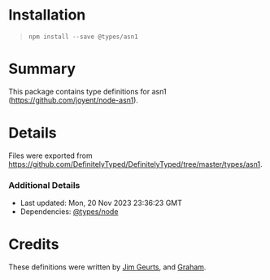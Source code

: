 # Installation
> `npm install --save @types/asn1`

# Summary
This package contains type definitions for asn1 (https://github.com/joyent/node-asn1).

# Details
Files were exported from https://github.com/DefinitelyTyped/DefinitelyTyped/tree/master/types/asn1.

### Additional Details
 * Last updated: Mon, 20 Nov 2023 23:36:23 GMT
 * Dependencies: [@types/node](https://npmjs.com/package/@types/node)

# Credits
These definitions were written by [Jim Geurts](https://github.com/jgeurts), and [Graham](https://github.com/shortstuffsushi).
